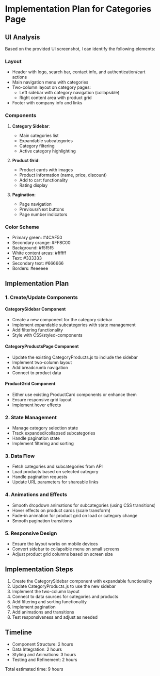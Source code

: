 # Implementation Plan for Categories Page

## UI Analysis

Based on the provided UI screenshot, I can identify the following elements:

### Layout
- Header with logo, search bar, contact info, and authentication/cart actions
- Main navigation menu with categories
- Two-column layout on category pages:
  - Left sidebar with category navigation (collapsible)
  - Right content area with product grid
- Footer with company info and links

### Components
1. **Category Sidebar**:
   - Main categories list
   - Expandable subcategories
   - Category filtering
   - Active category highlighting

2. **Product Grid**:
   - Product cards with images
   - Product information (name, price, discount)
   - Add to cart functionality
   - Rating display

3. **Pagination**:
   - Page navigation
   - Previous/Next buttons
   - Page number indicators

### Color Scheme
- Primary green: #4CAF50
- Secondary orange: #FF8C00
- Background: #f5f5f5
- White content areas: #ffffff
- Text: #333333
- Secondary text: #666666
- Borders: #eeeeee

## Implementation Plan

### 1. Create/Update Components

#### CategorySidebar Component
- Create a new component for the category sidebar
- Implement expandable subcategories with state management
- Add filtering functionality
- Style with CSS/styled-components

#### CategoryProductsPage Component
- Update the existing CategoryProducts.js to include the sidebar
- Implement two-column layout
- Add breadcrumb navigation
- Connect to product data

#### ProductGrid Component
- Either use existing ProductCard components or enhance them
- Ensure responsive grid layout
- Implement hover effects

### 2. State Management

- Manage category selection state
- Track expanded/collapsed subcategories
- Handle pagination state
- Implement filtering and sorting

### 3. Data Flow

- Fetch categories and subcategories from API
- Load products based on selected category
- Handle pagination requests
- Update URL parameters for shareable links

### 4. Animations and Effects

- Smooth dropdown animations for subcategories (using CSS transitions)
- Hover effects on product cards (scale transform)
- Fade-in animation for product grid on load or category change
- Smooth pagination transitions

### 5. Responsive Design

- Ensure the layout works on mobile devices
- Convert sidebar to collapsible menu on small screens
- Adjust product grid columns based on screen size

## Implementation Steps

1. Create the CategorySidebar component with expandable functionality
2. Update CategoryProducts.js to use the new sidebar
3. Implement the two-column layout
4. Connect to data sources for categories and products
5. Add filtering and sorting functionality
6. Implement pagination
7. Add animations and transitions
8. Test responsiveness and adjust as needed

## Timeline

- Component Structure: 2 hours
- Data Integration: 2 hours
- Styling and Animations: 3 hours
- Testing and Refinement: 2 hours

Total estimated time: 9 hours